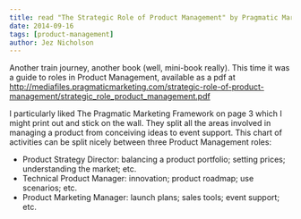 ```yaml
---
title: read "The Strategic Role of Product Management" by Pragmatic Marketing
date: 2014-09-16
tags: [product-management]
author: Jez Nicholson
---
```

​​​​Another train journey, another book (well, mini-book really). This time it was a guide to roles in Product Management​, available as a pdf at http://mediafiles.pragmaticmarketing.com/strategic-role-of-product-management/strategic_role_product_management.pdf​

I particularly liked The Pragmatic Marketing Framework on page 3 which I might print out and stick on the wall. They split all the areas involved in managing a product from conceiving ideas to event support. This chart of activities can be split nicely between three Product Management roles:

* Product Strategy Director: balancing a product portfolio; setting prices; understanding the market​; etc.
* Technical Product Manager: innovation; product roadmap; use scenarios; etc.
* Product Marketing Manager: launch plans; sales tools; event support; etc.